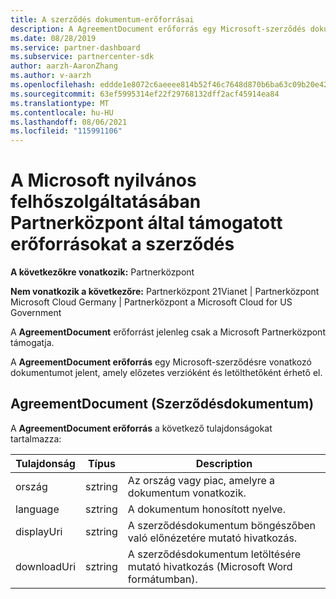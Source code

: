 ```yaml
---
title: A szerződés dokumentum-erőforrásai
description: A AgreementDocument erőforrás egy Microsoft-szerződés dokumentuma az előzetes verzióhoz és letöltéshez. Ezt a Microsoft nyilvános Partnerközpont támogatja.
ms.date: 08/28/2019
ms.service: partner-dashboard
ms.subservice: partnercenter-sdk
author: aarzh-AaronZhang
ms.author: v-aarzh
ms.openlocfilehash: eddde1e8072c6aeeee814b52f46c7648d870b6ba63c09b20e4270b17f8386383
ms.sourcegitcommit: 63ef5995314ef22f29768132dff2acf45914ea84
ms.translationtype: MT
ms.contentlocale: hu-HU
ms.lasthandoff: 08/06/2021
ms.locfileid: "115991106"
---
```

# <a name="agreement-document-resources-supported-by-partner-center-in-the-microsoft-public-cloud"></a>A Microsoft nyilvános felhőszolgáltatásában Partnerközpont által támogatott erőforrásokat a szerződés

**A következőkre vonatkozik:** Partnerközpont

**Nem vonatkozik a következőre:** Partnerközpont 21Vianet | Partnerközpont Microsoft Cloud Germany | Partnerközpont a Microsoft Cloud for US Government

A **AgreementDocument** erőforrást jelenleg csak a Microsoft Partnerközpont támogatja.

A **AgreementDocument erőforrás** egy Microsoft-szerződésre vonatkozó dokumentumot jelent, amely előzetes verzióként és letölthetőként érhető el.

## <a name="agreementdocument"></a>AgreementDocument (Szerződésdokumentum)

A **AgreementDocument erőforrás** a következő tulajdonságokat tartalmazza:

| Tulajdonság       | Típus   | Description                                                                                               |
|----------------|--------|-----------------------------------------------------------------------------------------------------------|
| ország | sztring | Az ország vagy piac, amelyre a dokumentum vonatkozik. |
| language | sztring | A dokumentum honosított nyelve. |
| displayUri | sztring | A szerződésdokumentum böngészőben való előnézetére mutató hivatkozás.  |
| downloadUri |sztring | A szerződésdokumentum letöltésére mutató hivatkozás (Microsoft Word formátumban). |
